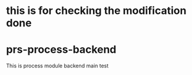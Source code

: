 # this is for checking the modification done
# prs-process-backend
This is process module backend
main test
